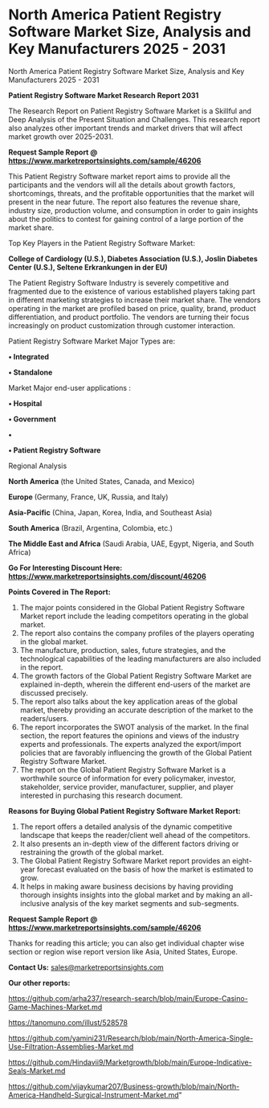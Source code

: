 # North America Patient Registry Software Market Size, Analysis and Key Manufacturers 2025 - 2031
North America Patient Registry Software Market Size, Analysis and Key Manufacturers 2025 - 2031

<strong>Patient Registry Software Market Research Report 2031</strong>

The Research Report on Patient Registry Software Market is a Skillful and Deep Analysis of the Present Situation and Challenges. This research report also analyzes other important trends and market drivers that will affect market growth over 2025-2031.

<strong>Request Sample Report @ <a href=https://www.marketreportsinsights.com/sample/46206>https://www.marketreportsinsights.com/sample/46206</a></strong>

This Patient Registry Software market report aims to provide all the participants and the vendors will all the details about growth factors, shortcomings, threats, and the profitable opportunities that the market will present in the near future. The report also features the revenue share, industry size, production volume, and consumption in order to gain insights about the politics to contest for gaining control of a large portion of the market share.

Top Key Players in the Patient Registry Software Market:

<strong>College of Cardiology (U.S.), Diabetes Association (U.S.), Joslin Diabetes Center (U.S.), Seltene Erkrankungen in der EU)</strong>

The Patient Registry Software Industry is severely competitive and fragmented due to the existence of various established players taking part in different marketing strategies to increase their market share. The vendors operating in the market are profiled based on price, quality, brand, product differentiation, and product portfolio. The vendors are turning their focus increasingly on product customization through customer interaction.

Patient Registry Software Market Major Types are:

<strong>•  Integrated

•  Standalone</strong>

Market Major end-user applications :

<strong>•  Hospital

•  Government

•  

•  Patient Registry Software</strong>

Regional Analysis

</u><strong><b>North America</b></strong> (the United States, Canada, and Mexico)

<strong><b>Europe </b></strong>(Germany, France, UK, Russia, and Italy)

<strong><b>Asia-Pacific</b></strong> (China, Japan, Korea, India, and Southeast Asia)

<strong><b>South America</b></strong> (Brazil, Argentina, Colombia, etc.)

<strong><b>The Middle East and Africa</b></strong> (Saudi Arabia, UAE, Egypt, Nigeria, and South Africa)

<strong>Go For Interesting Discount Here: <a href=https://www.marketreportsinsights.com/discount/46206>https://www.marketreportsinsights.com/discount/46206</a></strong>

<strong>Points Covered in The Report:</strong>
<ol>
  <li>The major points considered in the Global Patient Registry Software Market report include the leading competitors operating in the global market.</li>
  <li>The report also contains the company profiles of the players operating in the global market.</li>
  <li>The manufacture, production, sales, future strategies, and the technological capabilities of the leading manufacturers are also included in the report.</li>
  <li>The growth factors of the Global Patient Registry Software Market are explained in-depth, wherein the different end-users of the market are discussed precisely.</li>
  <li>The report also talks about the key application areas of the global market, thereby providing an accurate description of the market to the readers/users.</li>
  <li>The report incorporates the SWOT analysis of the market. In the final section, the report features the opinions and views of the industry experts and professionals. The experts analyzed the export/import policies that are favorably influencing the growth of the Global Patient Registry Software Market.</li>
  <li>The report on the Global Patient Registry Software Market is a worthwhile source of information for every policymaker, investor, stakeholder, service provider, manufacturer, supplier, and player interested in purchasing this research document.</li>
</ol>
<strong>Reasons for Buying Global Patient Registry Software Market Report:</strong>

<ol>
  <li>The report offers a detailed analysis of the dynamic competitive landscape that keeps the reader/client well ahead of the competitors.</li>
  <li>It also presents an in-depth view of the different factors driving or restraining the growth of the global market.</li>
  <li>The Global Patient Registry Software Market report provides an eight-year forecast evaluated on the basis of how the market is estimated to grow.</li>
  <li>It helps in making aware business decisions by having providing thorough insights insights into the global market and by making an all-inclusive analysis of the key market segments and sub-segments.</li>
</ol>
<strong>Request Sample Report @ <a href=https://www.marketreportsinsights.com/sample/46206>https://www.marketreportsinsights.com/sample/46206</a></strong>


Thanks for reading this article; you can also get individual chapter wise section or region wise report version like Asia, United States, Europe.

<strong>Contact Us:</strong>
sales@marketreportsinsights.com

<strong>Our other reports:</strong>

<a href=https://github.com/arha237/research-search/blob/main/Europe-Casino-Game-Machines-Market.md>https://github.com/arha237/research-search/blob/main/Europe-Casino-Game-Machines-Market.md</a>

<a href=https://tanomuno.com/illust/528578>https://tanomuno.com/illust/528578</a>

<a href=https://github.com/yamini231/Research/blob/main/North-America-Single-Use-Filtration-Assemblies-Market.md>https://github.com/yamini231/Research/blob/main/North-America-Single-Use-Filtration-Assemblies-Market.md</a>

<a href=https://github.com/Hindavii9/Marketgrowth/blob/main/Europe-Indicative-Seals-Market.md>https://github.com/Hindavii9/Marketgrowth/blob/main/Europe-Indicative-Seals-Market.md</a>

<a href=https://github.com/vijaykumar207/Business-growth/blob/main/North-America-Handheld-Surgical-Instrument-Market.md>https://github.com/vijaykumar207/Business-growth/blob/main/North-America-Handheld-Surgical-Instrument-Market.md</a>"
